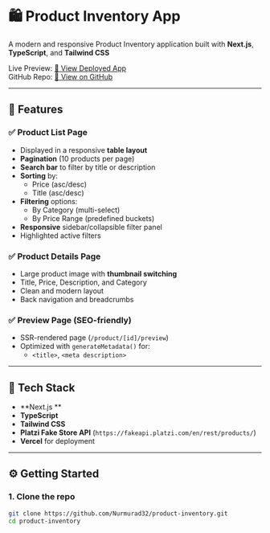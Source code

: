 # 🛍️ Product Inventory App

A modern and responsive Product Inventory application built with **Next.js**, **TypeScript**, and **Tailwind CSS**

Live Preview: [🔗 View Deployed App](https://product-inventory-beta.vercel.app/)  
GitHub Repo: [🔗 View on GitHub](https://github.com/Nurmurad32/product-inventory.git)

---

## 📌 Features

### ✅ Product List Page
- Displayed in a responsive **table layout**
- **Pagination** (10 products per page)
- **Search bar** to filter by title or description
- **Sorting** by:
  - Price (asc/desc)
  - Title (asc/desc)
- **Filtering** options:
  - By Category (multi-select)
  - By Price Range (predefined buckets)
- **Responsive** sidebar/collapsible filter panel
- Highlighted active filters

### ✅ Product Details Page
- Large product image with **thumbnail switching**
- Title, Price, Description, and Category
- Clean and modern layout
- Back navigation and breadcrumbs

### ✅ Preview Page (SEO-friendly)
- SSR-rendered page (`/product/[id]/preview`)
- Optimized with `generateMetadata()` for:
  - `<title>`, `<meta description>`

---

## 🔧 Tech Stack

- **Next.js **
- **TypeScript**
- **Tailwind CSS**
- **Platzi Fake Store API** (`https://fakeapi.platzi.com/en/rest/products/`)
- **Vercel** for deployment

---

## ⚙️ Getting Started

### 1. Clone the repo

```bash
git clone https://github.com/Nurmurad32/product-inventory.git
cd product-inventory

